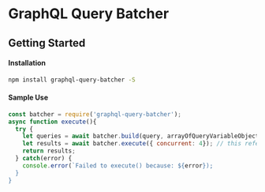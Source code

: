 # GraphQL Query Batcher

## Getting Started
#### Installation
```bash
npm install graphql-query-batcher -S 
```

#### Sample Use
```js
const batcher = require('graphql-query-batcher');
async function execute(){
  try { 
    let queries = await batcher.build(query, arrayOfQueryVariableObjects);
    let results = await batcher.execute({ concurrent: 4}); // this refers to the number of concurrent queries. Nilan from Graph.cool recommended 4 
    return results;
  } catch(error) { 
    console.error(`Failed to execute() because: ${error});
  }
}
```
